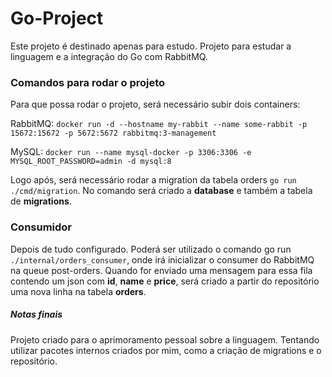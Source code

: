 # Go-Project

Este projeto é destinado apenas para estudo. Projeto para estudar a linguagem e a integração do Go com RabbitMQ.

### Comandos para rodar o projeto

Para que possa rodar o projeto, será necessário subir dois containers:

RabbitMQ: `docker run -d --hostname my-rabbit --name some-rabbit -p 15672:15672 -p 5672:5672 rabbitmq:3-management`

MySQL: `docker run --name mysql-docker -p 3306:3306 -e MYSQL_ROOT_PASSWORD=admin -d mysql:8`

Logo após, será necessário rodar a migration da tabela orders `go run ./cmd/migration`. No comando será criado a **database** e também a tabela de **migrations**.

### Consumidor

Depois de tudo configurado. Poderá ser utilizado o comando go run `./internal/orders_consumer`, onde irá inicializar o consumer do RabbitMQ na queue post-orders. Quando for enviado uma mensagem para essa fila contendo um json com **id**, **name** e **price**, será criado a partir do repositório uma nova linha na tabela **orders**.


##### Notas finais
Projeto criado para o aprimoramento pessoal sobre a linguagem. Tentando utilizar pacotes internos criados por mim, como a criação de migrations e o repositório.